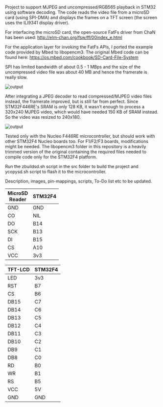 Project to support MJPEG and uncompressed/RGB565 playback in STM32 using software decoding. The code reads the video file from a microSD card (using SPI-DMA) and displays the frames on a TFT screen (the screen uses the ILI9341 display driver).

For interfacing the microSD card, the open-source FatFs driver from ChaN has been used: http://elm-chan.org/fsw/ff/00index_e.html

For the application layer for invoking the FatFs APIs, I ported the example code provided by Mbed to libopencm3. The original Mbed code can be found here: https://os.mbed.com/cookbook/SD-Card-File-System

SPI has limited bandwidth of about 0.5 - 1 MBps and the size of the uncompressed video file was about 40 MB and hence the framerate is really slow.

![output](https://user-images.githubusercontent.com/7463848/88504308-a535bc00-cfd4-11ea-8d88-3fa69427adc9.gif)

After integrating a JPEG decoder to read compressed/MJPEG video files instead, the framerate improved, but is still far from perfect. Since STM32F446RE's SRAM is only 128 KB, it wasn't enough to process a 320x240 MJPEG video, which would have needed 150 KB of SRAM instead. So the video was resized to 240x180.

![output](https://user-images.githubusercontent.com/7463848/89697870-7e557f00-d91e-11ea-9069-0d3e8b4c03c3.gif)


Tested only with the Nucleo F446RE microcontroller, but should work with other STM32F4 Nucleo boards too. For F1/F2/F3 boards, modifications might be needed. 
The libopencm3 folder in this repository is a heavily trimmed version of the original containing the required files needed to compile code only for the STM32F4 platform. 

Run the zbuildsd.sh script in the src folder to build the project and ycopysd.sh script to flash it to the microcontroller.

Description, images, pin-mappings, scripts, To-Do list etc to be updated.


<table>
<thead>
  <tr>
    <th>MicroSD <br>Reader</th>
    <th>STM32F4</th>
  </tr>
</thead>
<tbody>
  <tr>
    <td>GND</td>
    <td>GND</td>
  </tr>
  <tr>
    <td>CO</td>
    <td>NIL</td>
  </tr>
  <tr>
    <td>DO</td>
    <td>B14</td>
  </tr>
  <tr>
    <td>SCK</td>
    <td>B13</td>
  </tr>
  <tr>
    <td>DI</td>
    <td>B15</td>
  </tr>
  <tr>
    <td>CS</td>
    <td>A10</td>
  </tr>
  <tr>
    <td>VCC</td>
    <td>3v3</td>
  </tr>
</tbody>
</table>


<table>
<thead>
  <tr>
    <th>TFT-LCD</th>
    <th>STM32F4</th>
  </tr>
</thead>
<tbody>
  <tr>
    <td>LED</td>
    <td>3v3</td>
  </tr>
  <tr>
    <td>RST</td>
    <td>B7</td>
  </tr>
  <tr>
    <td>CS</td>
    <td>B6</td>
  </tr>
  <tr>
    <td>DB15</td>
    <td>C7</td>
  </tr>
  <tr>
    <td>DB14</td>
    <td>C6</td>
  </tr>
  <tr>
    <td>DB13</td>
    <td>C5</td>
  </tr>
  <tr>
    <td>DB12</td>
    <td>C4</td>
  </tr>
  <tr>
    <td>DB11</td>
    <td>C3</td>
  </tr>
  <tr>
    <td>DB10</td>
    <td>C2</td>
  </tr>
  <tr>
    <td>DB9</td>
    <td>C1</td>
  </tr>
  <tr>
    <td>DB8</td>
    <td>C0</td>
  </tr>
  <tr>
    <td>RD</td>
    <td>B0</td>
  </tr>
  <tr>
    <td>WR</td>
    <td>B1</td>
  </tr>
  <tr>
    <td>RS</td>
    <td>B5</td>
  </tr>
  <tr>
    <td>VCC</td>
    <td>5V</td>
  </tr>
  <tr>
    <td>GND</td>
    <td>GND</td>
  </tr>
</tbody>
</table>
